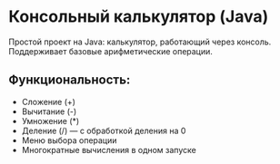 # Консольный калькулятор (Java)

Простой проект на Java: калькулятор, работающий через консоль. Поддерживает базовые арифметические операции.

## Функциональность:
- Сложение (+)
- Вычитание (-)
- Умножение (*)
- Деление (/) — с обработкой деления на 0
- Меню выбора операции
- Многократные вычисления в одном запуске
